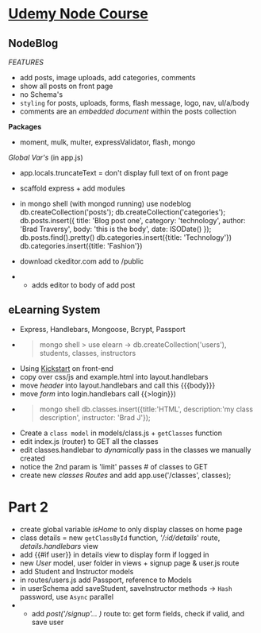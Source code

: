 # [Udemy Node Course](https://www.udemy.com/learn-nodejs-by-building-10-projects/#/)

## NodeBlog
*FEATURES*
- add posts, image uploads, add categories, comments
- show all posts on front page
- no Schema's
- `styling` for posts, uploads, forms, flash message, logo, nav, ul/a/body
- comments are an *embedded document* within the posts collection

**Packages**
- moment, mulk, multer, expressValidator, flash, mongo

*Global Var's*   (in app.js)
- app.locals.truncateText   =   don't display full text of on front page

- scaffold express + add modules
- in mongo shell  (with mongod running)
use nodeblog
db.createCollection('posts');
db.createCollection('categories');
db.posts.insert({ title: 'Blog post one', category: 'technology', author: 'Brad Traversy', body: 'this is the body', date: ISODate() });
db.posts.find().pretty()
db.categories.insert({title: 'Technology'})
db.categories.insert({title: 'Fashion'})

- download ckeditor.com add to /public
- - adds editor to body of add post


## eLearning System
- Express, Handlebars, Mongoose, Bcrypt, Passport
- > mongo shell   > use elearn     -> db.createCollection('users'), students, classes, instructors
- Using [Kickstart](http://www.99lime.com/elements/) on front-end
- copy over css/js and example.html into layout.handlebars
- move *header* into layout.handlebars and call this {{{body}}} 
- move *form* into login.handlebars call {{>login}})
- > mongo shell  db.classes.insert({title:'HTML', description:'my class description', instructor: 'Brad J'}); 
- Create a `class model` in models/class.js  +  `getClasses` function
- edit index.js (router) to GET all the classes    
- edit classes.handlebar to *dynamically* pass in the classes we manually created
- notice the 2nd param is 'limit' passes # of classes to GET
- create new *classes Routes* and add app.use('/classes', classes);

# Part 2
- create global variable *isHome* to only display classes on home page
- class details  =  new `getClassById` function, *'/:id/details*' route, _details.handlebars_ view
- add {{#if user}} in details view to display form if logged in
- new *User* model, user folder in views + signup page & user.js route
- add Student and Instructor models
- in routes/users.js add Passport, reference to Models
- in userSchema add saveStudent, saveInstructor methods  -> `Hash` password, use `Async` parallel 
- - add *post('/signup'... )* route to: get form fields, check if valid, and save user
